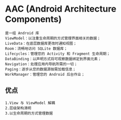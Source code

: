 # AAC (Android Architecture Components)

    是一组 Android 库 
    ViewModel：以注重生命周期的方式管理界面相关的数据；
    LiveData：在底层数据库更改时通知视图；
    Room：流畅地访问 SQLite 数据库；
    Lifecycles：管理您的 Activity 和 Fragment 生命周期；
    DataBinding：以声明方式将可观察数据绑定到界面元素；
    Navigation：处理应用内导航所需的一切；
    Paging：逐步从您的数据源按需加载信息；
    WorkManager：管理您的 Android 后台作业；

## 优点 

    1.View 与 ViewModel 解耦
    2.层级架构清明
    3.以生命周期的方式管理数据